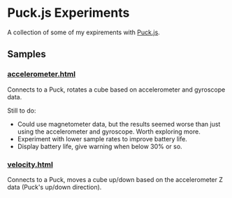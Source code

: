 # Puck.js Experiments

A collection of some of my expirements with [Puck.js](https://www.espruino.com/Puck.js).

## Samples
### [accelerometer.html](https://bschoun.github.io/Puckjs/accelerometer.html)
Connects to a Puck, rotates a cube based on accelerometer and gyroscope data.

Still to do:
  - Could use magnetometer data, but the results seemed worse than just using the accelerometer and gyroscope. Worth exploring more.
  - Experiment with lower sample rates to improve battery life.
  - Display battery life, give warning when below 30% or so.

### [velocity.html](https://bschoun.github.io/Puckjs/velocity.html)
Connects to a Puck, moves a cube up/down based on the accelerometer Z data (Puck's up/down direction).
